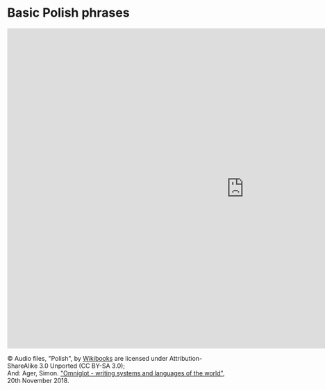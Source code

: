 <h1>Basic Polish phrases</h1>

<iframe src="https://h5p.org/h5p/embed/357466" width="1090" height="737" frameborder="0" allowfullscreen="allowfullscreen"></iframe><script src="https://h5p.org/sites/all/modules/h5p/library/js/h5p-resizer.js" charset="UTF-8"></script>

<p>&copy; Audio files, "Polish", by <a href="https://en.wikibooks.org/wiki/Polish/Some_useful_expressions">Wikibooks</a> are licensed under Attribution-ShareAlike 3.0 Unported (CC BY-SA 3.0); <br>And: Ager, Simon. 
<a href="www.omniglot.com https://www.omniglot.com/language/phrases/polish.php">"Omniglot - writing systems and languages of the world"</a>, 20th November 2018.</p> 

